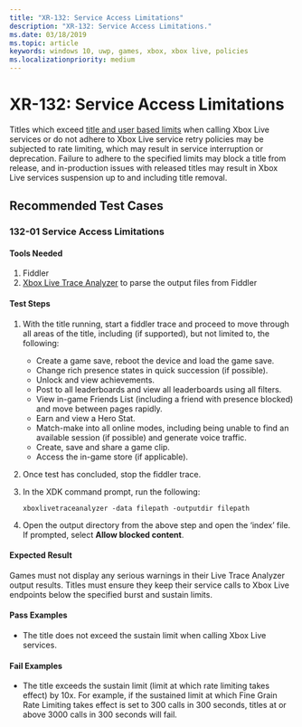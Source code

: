 ```yaml
---
title: "XR-132: Service Access Limitations"
description: "XR-132: Service Access Limitations."
ms.date: 03/18/2019
ms.topic: article
keywords: windows 10, uwp, games, xbox, xbox live, policies
ms.localizationpriority: medium
---
```


# XR-132: Service Access Limitations

Titles which exceed [title and user based limits](https://docs.microsoft.com/windows/uwp/xbox-live/using-xbox-live/best-practices/fine-grained-rate-limiting) when calling Xbox Live services or do not adhere to Xbox Live service retry policies may be subjected to rate limiting, which may result in service interruption or deprecation.
Failure to adhere to the specified limits may block a title from release, and in-production issues with released titles may result in Xbox Live services suspension up to and including title removal.


## Recommended Test Cases


### 132-01 Service Access Limitations


#### Tools Needed

1. Fiddler
2. [Xbox Live Trace Analyzer](https://aka.ms/xboxlivetoolspackage) to parse the output files from Fiddler


#### Test Steps

1. With the title running, start a fiddler trace and proceed to move through all areas of the title, including (if supported), but not limited to, the following:
    * Create a game save, reboot the device and load the game save.
    * Change rich presence states in quick succession (if possible).
    * Unlock and view achievements.
    * Post to all leaderboards and view all leaderboards using all filters.
    * View in-game Friends List (including a friend with presence blocked) and move between pages rapidly.
    * Earn and view a Hero Stat.
    * Match-make into all online modes, including being unable to find an available session (if possible) and generate voice traffic.
    * Create, save and share a game clip.
    * Access the in-game store (if applicable).

2. Once test has concluded, stop the fiddler trace.

3. In the XDK command prompt, run the following:

   `xboxlivetraceanalyzer -data filepath -outputdir filepath`

4. Open the output directory from the above step and open the ‘index’ file. If prompted, select **Allow blocked content**.


#### Expected Result

Games must not display any serious warnings in their Live Trace Analyzer output results. Titles must ensure they keep their service calls to Xbox Live endpoints below the specified burst and sustain limits.


#### Pass Examples

* The title does not exceed the sustain limit when calling Xbox Live services.  


#### Fail Examples

* The title exceeds the sustain limit (limit at which rate limiting takes effect) by 10x. For example, if the sustained limit at which Fine Grain Rate Limiting takes effect is set to 300 calls in 300 seconds, titles at or above 3000 calls in 300 seconds will fail.
